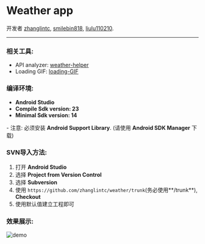 # Weather app
开发者 [zhanglintc](https://github.com/zhanglintc), [smilebin818](https://github.com/smilebin818),  [liulu110210](https://github.com/liulu110210).

---

### 相关工具:
- API analyzer: [weather-helper](https://github.com/zhanglintc/weather-helper)
- Loading GIF: [loading-GIF](http://zhanglintc.co/JS-Prac/loading/loading)

### 编译环境:
- **Android Studio**
- **Compile Sdk version: 23**
- **Minimal Sdk version: 14**

\- 注意: 必须安装 **Android Support Library**. (请使用 **Android SDK Manager** 下载)

### SVN导入方法:
1. 打开 **Android Studio**
2. 选择 **Project from Version Control**
3. 选择 **Subversion**
4. 使用 `https://github.com/zhanglintc/weather/trunk`(务必使用**/trunk**), **Checkout**
5. 使用默认值建立工程即可

### 效果展示:
![demo](https://raw.githubusercontent.com/zhanglintc/weather/master/gif/demo.gif)


